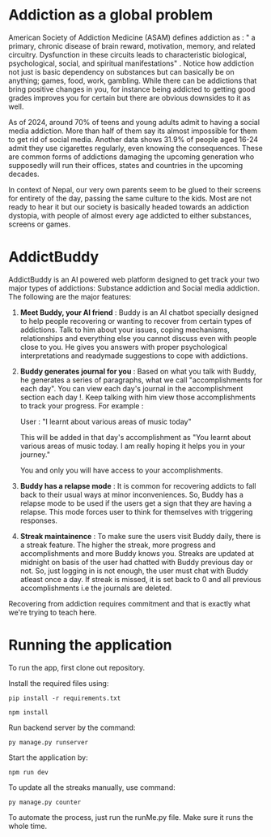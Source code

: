 # Addiction as a global problem

American Society of Addiction Medicine (ASAM) defines addiction as : " a primary, chronic disease of brain reward, motivation, memory, and related circuitry. Dysfunction in these circuits leads to characteristic biological, psychological, social, and spiritual manifestations"
. Notice how addiction not just is basic dependency on substances but can basically be on anything; games, food, work, gambling. While there can be addictions that bring positive changes in you, for instance
being addicted to getting good grades improves you for certain but there are obvious downsides to it as well.

As of 2024, around 70% of teens and young adults admit to having a social media addiction. More than half of them say its almost impossible for them to get rid of social media. Another data shows 31.9% of people aged 16-24
admit they use cigarettes regularly, even knowing the consequences. These are common forms of addictions damaging the upcoming generation who supposedly will run their offices, states and countries in the upcoming decades.

In context of Nepal, our very own parents seem to be glued to their screens for entirety of the day, passing the same culture to the kids. Most are not ready to hear it but our society is basically headed towards an addiction dystopia,
with people of almost every age addicted to either substances, screens or games.


# AddictBuddy

AddictBuddy is an AI powered web platform designed to get track your two major types of addictions: Substance addiction and Social media addiction. The following are the major features:

1. **Meet Buddy, your AI friend** : Buddy is an AI chatbot specially designed to help people recovering or wanting to recover from certain types of addictions. Talk to him about your issues, coping mechanisms,
   relationships and everything else you cannot discuss even with people close to you. He gives you answers with proper psychological interpretations and readymade suggestions to cope with addictions.

2. **Buddy generates journal for you** : Based on what you talk with Buddy, he generates a series of paragraphs, what we call "accomplishments for each day". You can view each day's journal in the accomplishment section each day !. Keep talking
   with him view those accomplishments to track your progress. For example :

   User : "I learnt about various areas of music today"

   This will be added in that day's accomplishment as "You learnt about various areas of music today. I am really hoping it helps you in your journey."

    You and only you will have access to your accomplishments.

3. **Buddy has a relapse mode** : It is common for recovering addicts to fall back to their usual ways at minor inconveniences. So, Buddy has a relapse mode to be used if the users get a sign that they are having a relapse. This mode forces user to think for themselves with triggering responses.



4. **Streak maintainence** : To make sure the users visit Buddy daily, there is a streak feature. The higher the streak, more progress and accomplishments and more Buddy knows you. Streaks are updated at midnight on basis of the user had chatted with Buddy previous day or not. So, just logging in is not enough, the user must chat with Buddy atleast once a day. If streak is missed, it is set back to 0 and all previous accomplishments i.e the journals are deleted. 

Recovering from addiction requires commitment and that is exactly what we're trying to teach here.


# Running the application

To run the app, first clone out repository.

Install the required files using:

`pip install -r requirements.txt` 

`npm install`

Run backend server by the command:

`py manage.py runserver`

Start the application by:

`npm run dev`

To update all the streaks manually, use command:

`py manage.py counter`

To automate the process, just run the runMe.py file. Make sure it runs the whole time.

